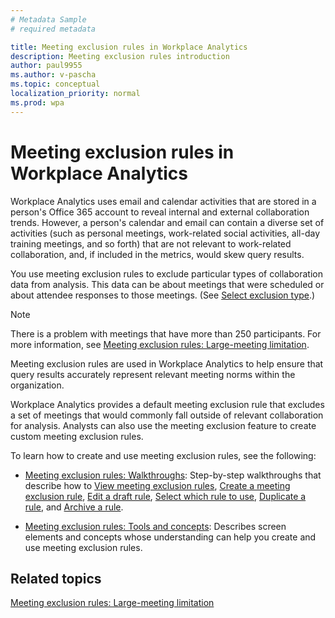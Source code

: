 ```yaml
---
# Metadata Sample
# required metadata

title: Meeting exclusion rules in Workplace Analytics
description: Meeting exclusion rules introduction    
author: paul9955
ms.author: v-pascha
ms.topic: conceptual
localization_priority: normal 
ms.prod: wpa
---
```


# Meeting exclusion rules in Workplace Analytics

Workplace Analytics uses email and calendar activities that are stored in a person's Office 365 account to reveal internal and external collaboration trends. However, a person's calendar and email can contain a diverse set of activities (such as personal meetings, work-related social activities, all-day training meetings, and so forth) that are not relevant to work-related collaboration, and, if included in the metrics, would skew query results.

You use meeting exclusion rules to exclude particular types of collaboration data from analysis. This data can be about meetings that were scheduled or about attendee responses to those meetings. (See [Select exclusion type](meeting-exclusion-concept.md#select-exclusion-type).)   

>[!Note] 
> There is a problem with meetings that have more than 250 participants. For more information, see [Meeting exclusion rules: Large-meeting limitation](meeting-exclusion-250.md).

Meeting exclusion rules are used in Workplace Analytics to help ensure that query results accurately represent relevant meeting norms within the organization. <!-- Organizations can also use these rules to promote privacy by excluding from analysis meetings that are of a sensitive nature.  -->

Workplace Analytics provides a default meeting exclusion rule that excludes a set of meetings that would commonly fall outside of relevant collaboration for analysis. Analysts can also use the meeting exclusion feature to create custom meeting exclusion rules. 

To learn how to create and use meeting exclusion rules, see the following:  

 * [Meeting exclusion rules: Walkthroughs](meeting-exclusion-rules.md): Step-by-step walkthroughs that describe how to 
[View meeting exclusion rules](meeting-exclusion-rules.md#view-meeting-exclusion-rules), 
[Create a meeting exclusion rule](meeting-exclusion-rules.md#create-a-meeting-exclusion-rule), 
[Edit a draft rule](meeting-exclusion-rules.md#edit-a-draft-rule), 
[Select which rule to use](meeting-exclusion-rules.md#select-which-rule-to-use), 
[Duplicate a rule](meeting-exclusion-rules.md#duplicate-a-rule), and 
[Archive a rule](meeting-exclusion-rules.md#archive-a-rule). 

 * [Meeting exclusion rules: Tools and concepts](meeting-exclusion-concept.md): Describes screen elements and concepts whose understanding can help you create and use meeting exclusion rules. 

## Related topics

[Meeting exclusion rules: Large-meeting limitation](meeting-exclusion-250.md)